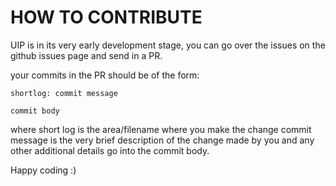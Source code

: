 HOW TO CONTRIBUTE
=================

UIP is in its very early development stage, you can go over the issues on the 
github issues page and send in a PR.

your commits in the PR should be of the form:

```
shortlog: commit message

commit body
```

where short log is the area/filename where you make the change
commit message is the very brief description of the change made by you and any
other additional details go into the commit body.

Happy coding :)